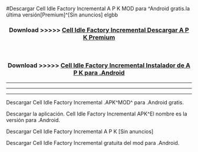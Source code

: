 #Descargar Cell Idle Factory Incremental  A P K MOD para ^Android gratis.la última versión[Premium]^[Sin anuncios] elgbb



<div align="center">
<h3>Download >>>>> <a href="https://es-web.web.app/?es= Cell Idle Factory Incremental ">Cell Idle Factory Incremental  Descargar A P K Premium</a></h3><br>

<h3>Download >>>>> <a href="https://es-web.web.app/?es= Cell Idle Factory Incremental ">Cell Idle Factory Incremental  Instalador de A P K para .Android</a></h3>
</div>


----------------------------------------------------------

----------------------------------------------------------

----------------------------------------------------------

Descargar Cell Idle Factory Incremental  .APK^MOD^ para .Android gratis.

Descargar la aplicación. Cell Idle Factory Incremental  APK^El nombre es la versión para .Android.

Descargar Cell Idle Factory Incremental  A P K [Sin anuncios]

Descargar Cell Idle Factory Incremental  gratuita del mod para .Android.